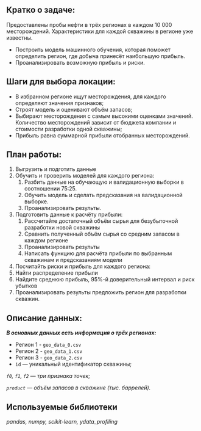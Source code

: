 ## Кратко о задаче:

Предоставлены пробы нефти в трёх регионах в каждом 10 000 месторождений. Характеристики для каждой скважины в регионе уже известны. 
 - Построить модель машинного обучения, которая поможет определить регион, где добыча принесёт наибольшую прибыль.
 - Проанализировать возможную прибыль и риски.
   
## Шаги для выбора локации:

- В избранном регионе ищут месторождения, для каждого определяют значения признаков;
- Строят модель и оценивают объём запасов;
- Выбирают месторождения с самым высокими оценками значений. Количество месторождений зависит от бюджета компании и стоимости разработки одной скважины;
- Прибыль равна суммарной прибыли отобранных месторождений.

## План работы:

1. Выгрузить и подготить данные
2. Обучить и проверить моделей для каждого региона:
   1. Разбить данные на обучающую и валидационную выборки в соотношении 75:25.
   2. Обучить модель и сделать предсказания на валидационной выборке.
   3. Проанализировать результы.     
3. Подготовить данные к расчёту прибыли:
   1. Рассчитайте достаточный объём сырья для безубыточной разработки новой скважины
   2. Сравнить полученный объём сырья со средним запасом в каждом регионе
   3. Проанализировать результы
   4. Написать функцию для расчёта прибыли по выбранным скважинам и предсказаниям модели
5. Посчитайть риски и прибыль для каждого региона:
6. Найти распределение прибыли
7. Найдите среднюю прибыль, 95%-й доверительный интервал и риск убытков
8. Проанализировать результы предложить регион для разработки скважин.


## Описание данных:

***В основных данных есть информация о трёх регионах:***

 * Регион 1 - `geo_data_0.csv`
 * Регион 2 - `geo_data_1.csv`
 * Регион 3 - `geo_data_2.csv`
 * `id` — уникальный идентификатор скважины;

*`f0`, `f1`, `f2` — три признака точек;*

*`product` — объём запасов в скважине (тыс. баррелей).*

## Используемые библиотеки

*pandas, numpy, scikit-learn, ydata_profiling*
